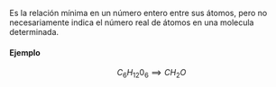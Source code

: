 
Es la relación mínima en un número entero entre sus átomos, pero no necesariamente indica el número real de átomos en una molecula determinada. 

#### Ejemplo 

$$C_6H_{12}0_6\implies CH_2O$$ 